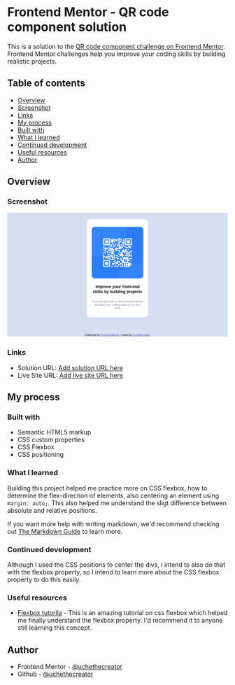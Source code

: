 # Frontend Mentor - QR code component solution

This is a solution to the [QR code component challenge on Frontend Mentor](https://www.frontendmentor.io/challenges/qr-code-component-iux_sIO_H). Frontend Mentor challenges help you improve your coding skills by building realistic projects. 

## Table of contents

  - [Overview](#overview)
  - [Screenshot](#screenshot)
  - [Links](#links)
  - [My process](#my-process)
  - [Built with](#built-with)
  - [What I learned](#what-i-learned)
  - [Continued development](#continued-development)
  - [Useful resources](#useful-resources)
  - [Author](#author)

## Overview

### Screenshot

![](/Screenshot.png)

### Links

- Solution URL: [Add solution URL here](https://your-solution-url.com)
- Live Site URL: [Add live site URL here](https://your-live-site-url.com)

## My process

### Built with

- Semantic HTML5 markup
- CSS custom properties
- CSS Flexbox
- CSS positioning


### What I learned

Building this project helped me practice more on CSS flexbox, how to determine the flex-direction of elements, also centering an element using <code>margin: auto;</code>. This also helped me understand the sligt difference between absolute and relative positions.


If you want more help with writing markdown, we'd recommend checking out [The Markdown Guide](https://www.markdownguide.org/) to learn more.


### Continued development

Although I used the CSS positions to center the divs, I intend to also do that with the flexbox property, so I intend to learn more about the CSS flexbox property to do this easily.


### Useful resources

- [Flexbox tutorila](https://youtu.be/-Wlt8NRtOpo) - This is an amazing tutorial on css flexbox which helped me finally understand the flexbox property. I'd recommend it to anyone still learning this concept.


## Author

- Frontend Mentor - [@uchethecreator](https://www.frontendmentor.io/profile/uchethecreator)
- Github - [@uchethecreator](https://www.github.com/uchethecreator)

